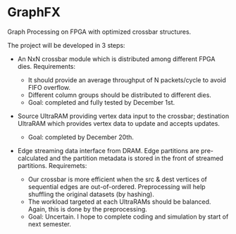 # GraphFX
Graph Processing on FPGA with optimized crossbar structures.

The project will be developed in 3 steps:

- An NxN crossbar module which is distributed among different FPGA dies. Requirements:
    - It should provide an average throughput of N packets/cycle to avoid FIFO overflow.
    - Different column groups should be distributed to different dies.
    - Goal: completed and fully tested by December 1st.

- Source UltraRAM providing vertex data input to the crossbar; destination
UltraRAM which provides vertex data to update and accepts updates.
    - Goal: completed by December 20th.

- Edge streaming data interface from DRAM. Edge partitions are pre-calculated
and the partition metadata is stored in the front of streamed partitions.
Requiremets:
    - Our crossbar is more efficient when the src & dest vertices of sequential
    edges are out-of-ordered. Preprocessing will help shuffling the original
    datasets (by hashing).
    - The workload targeted at each UltraRAMs should be balanced. Again, this is
    done by the preprocessing.
    - Goal: Uncertain. I hope to complete coding and simulation by start of next
    semester.
